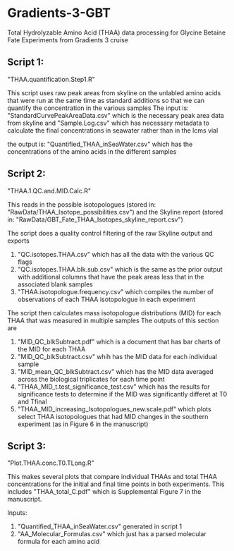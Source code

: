 # Gradients-3-GBT
Total Hydrolyzable Amino Acid (THAA) data processing for Glycine Betaine Fate Experiments from Gradients 3 cruise

## Script 1:
"THAA.quantification.Step1.R"

This script uses raw peak areas from skyline on the unlabled amino acids that were run at the same time as standard additions so that we can quantify the concentration in the various samples
The input is:
"StandardCurvePeakAreaData.csv" which is the necessary peak area data from skyline and
"Sample.Log.csv" which has necessary metadata to calculate the final concentrations in seawater rather than in the lcms vial

the output is:
"Quantified_THAA_inSeaWater.csv" which has the concentrations of the amino acids in the different samples


## Script 2:
"THAA.1.QC.and.MID.Calc.R"

This reads in the possible isotopologues (stored in: "RawData/THAA_Isotope_possibilities.csv") 
and the Skyline report (stored in: "RawData/GBT_Fate_THAA_Isotopes_skyline_report.csv")

The script does a quality control filtering of the raw Skyline output and exports 
1) "QC.isotopes.THAA.csv" which has all the data with the various QC flags
2) "QC.isotopes.THAA.blk.sub.csv" which is the same as the prior output with additional columns that have the peak areas less that in the associated blank samples
3) "THAA.isotopologue.frequency.csv" which compiles the number of observations of each THAA isotopologue in each experiment

The script then calculates mass isotopologue distributions (MID) for each THAA that was measured in multiple samples
The outputs of this section are
1) "MID_QC_blkSubtract.pdf" which is a document that has bar charts of the MID for each THAA
2) "MID_QC_blkSubtract.csv" whih has the MID data for each individual sample
3) "MID_mean_QC_blkSubtract.csv" which has the MID data averaged across the biological triplicates for each time point
4) "THAA_MID_t.test_significance_test.csv" which has the results for significance tests to determine if the MID was significantly differet at T0 and Tfinal
5) "THAA_MID_increasing_Isotopologues_new.scale.pdf" which plots select THAA isotopologues that had MID changes in the southern experiment (as in Figure 6 in the manuscript)

## Script 3:
"Plot.THAA.conc.T0.TLong.R"

This makes several plots that compare individual THAAs and total THAA concentrations for the initial and final time points in both experiments.
This includes "THAA_total_C.pdf" which is Supplemental Figure 7 in the manuscript.

Inputs:
1) "Quantified_THAA_inSeaWater.csv" generated in script 1
2) "AA_Molecular_Formulas.csv" which just has a parsed molecular formula for each amino acid




